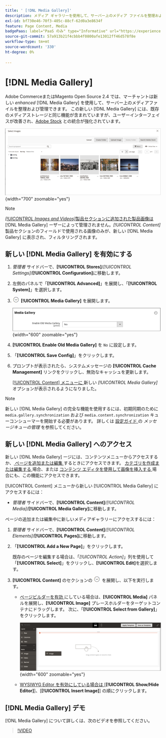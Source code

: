```yaml
---
title: ' [!DNL Media Gallery]'
description: メディア ギャラリーを使用して、サーバー上のメディア ファイルを整理および管理します。
exl-id: bf730e46-70f3-405c-88cf-62d0a3e8634f
feature: Page Content, Media
badgePaas: label="PaaS のみ" type="Informative" url="https://experienceleague.adobe.com/ja/docs/commerce/user-guides/product-solutions" tooltip="Adobe Commerce on Cloud プロジェクト（Adobeが管理する PaaS インフラストラクチャ）およびオンプレミスプロジェクトにのみ適用されます。"
source-git-commit: 57a913b21f4cbbb4f0800afe13012ff46d578f8e
workflow-type: tm+mt
source-wordcount: '330'
ht-degree: 0%

---
```


# [!DNL Media Gallery]

Adobe CommerceまたはMagento Open Source 2.4 では、マーチャントは新しい _enhanced_ [!DNL Media Gallery] を使用して、サーバー上のメディアファイルを整理および管理できます。 この新しい [!DNL Media Gallery] には、既存のメディアストレージと同じ機能が含まれていますが、ユーザーインターフェイスが改善され、[Adobe Stock][adobe-stock] との統合が強化されています。

![ メディアギャラリーグリッドに表示される画像 ](./assets/media-gallery-grid.png){width="700" zoomable="yes"}

>[!NOTE]
>
>[_[!UICONTROL Images and Videos]_&#x200B;製品セクションに追加された製品画像は ](../catalog/product-image.md#upload-an-image) [!DNL Media Gallery] ーザーによって管理されません。_[!UICONTROL Content]_ 製品セクションのフィールドで使用される画像のみが、新しい [!DNL Media Gallery] に表示され、フィルタリングされます。

## 新しい [!DNL Media Gallery] を有効にする

1. _管理者_ サイドバーで、**[!UICONTROL Stores]**/_[!UICONTROL Settings]_/**[!UICONTROL Configuration]**&#x200B;に移動します。

1. 左側のパネルで「**[!UICONTROL Advanced]**」を展開し、「**[!UICONTROL System]**」を選択します。

1. ![ 展開セレクター ](../assets/icon-display-expand.png) **[!UICONTROL Media Gallery]** を展開します。

   ![ 詳細設定 – [!DNL Media Gallery]](./assets/system-media-gallery.png){width="600" zoomable="yes"}

1. **[!UICONTROL Enable Old Media Gallery]** を `No` に設定します。

1. 「**[!UICONTROL Save Config]**」をクリックします。

1. プロンプトが表示されたら、システムメッセージの **[!UICONTROL Cache Management]** リンクをクリックし、無効なキャッシュを更新します。

   [[!UICONTROL Content] メニューに ](/help/content-design/content-menu.md) 新しい _[!UICONTROL Media Gallery]_&#x200B;オプションが表示されるようになりました。

>[!NOTE]
>
>新しい [!DNL Media Gallery] の完全な機能を使用するには、初期同期のために `media.gallery.synchronization` および `media.content.synchronization` キューコンシューマーを開始する必要があります。 詳しくは [ 設定ガイド ](https://experienceleague.adobe.com/docs/commerce-operations/configuration-guide/message-queues/manage-message-queues.html?lang=ja) の _メッセージキューの管理_ を参照してください。

## 新しい [!DNL Media Gallery] へのアクセス

新しい [!DNL Media Gallery] ージには、コンテンツメニューからアクセスするか、[ ページを追加または編集 ](/help/content-design/page-add.md) するときにアクセスできます。 [ カテゴリを作成または編集する ](/help/catalog/category-create.md) 場合、または [ コンテンツ エディタを使用して画像を挿入する ](/help/content-design/editor-insert-image.md) 場合にも、この機能にアクセスできます。

[!UICONTROL Content] メニューから新しい [!UICONTROL Media Gallery] にアクセスするには：

- _管理者_ サイドバーで、**[!UICONTROL Content]**/_[!UICONTROL Media]_/**[!UICONTROL Media Gallery]**&#x200B;に移動します。

ページの追加または編集中に新しいメディアギャラリーにアクセスするには：

1. _管理者_ サイドバーで、**[!UICONTROL Content]**/_[!UICONTROL Elements]_/**[!UICONTROL Pages]**&#x200B;に移動します。

1. 「**[!UICONTROL Add a New Page]**」をクリックします。

   既存のページを編集する場合は、「_[!UICONTROL Action]_」列を使用して「**[!UICONTROL Select]**」をクリックし、**[!UICONTROL Edit]**&#x200B;を選択します。

1. **[!UICONTROL Content]** のセクションの ![ 展開セレクター ](../assets/icon-display-expand.png) を展開し、以下を実行します。

   - [ ページビルダーを有効 ](../page-builder/setup.md) にしている場合は、**[!UICONTROL Media]** パネルを展開し、**[!UICONTROL Image]** プレースホルダーをターゲットコンテナにドラッグします。 次に、「**[!UICONTROL Select from Gallery]**」をクリックします。

     ![ 画像をステージにドラッグ ](./assets/pb-media-image-drag.png){width="600" zoomable="yes"}

   - [WYSIWYG Editor を有効にしている場合は ](/help/content-design/editor.md) [**[!UICONTROL Show/Hide Editor]**]、[**[!UICONTROL Insert Image]**] の順にクリックします。

## [!DNL Media Gallery] デモ

[!DNL Media Gallery] について詳しくは、次のビデオを参照してください。

>[!VIDEO](https://video.tv.adobe.com/v/343785?quality=12&learn=on)

[adobe-stock]: https://stock.adobe.com

